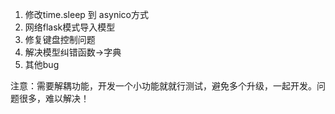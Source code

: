 1. 修改time.sleep 到 asynico方式
2. 网络flask模式导入模型
3. 修复键盘控制问题
4. 解决模型纠错函数->字典
5. 其他bug

注意：需要解耦功能，开发一个小功能就就行测试，避免多个升级，一起开发。问题很多，难以解决！